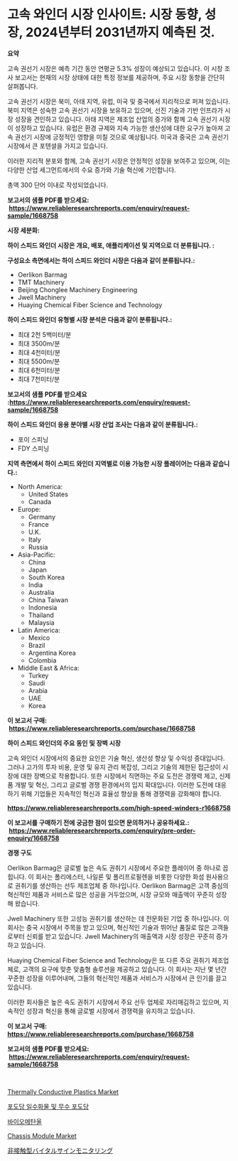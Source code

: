 <p><h1>고속 와인더 시장 인사이트: 시장 동향, 성장, 2024년부터 2031년까지 예측된 것.</h1></p><p><strong>요약</strong></p>
<p><p>고속 권선기 시장은 예측 기간 동안 연평균 5.3% 성장이 예상되고 있습니다. 이 시장 조사 보고서는 현재의 시장 상태에 대한 특정 정보를 제공하며, 주요 시장 동향을 간단히 살펴봅니다. </p><p>고속 권선기 시장은 북미, 아태 지역, 유럽, 미국 및 중국에서 지리적으로 퍼져 있습니다. 북미 지역은 성숙한 고속 권선기 시장을 보유하고 있으며, 선진 기술과 기반 인프라가 시장 성장을 견인하고 있습니다. 아태 지역은 제조업 산업의 증가와 함께 고속 권선기 시장이 성장하고 있습니다. 유럽은 환경 규제와 지속 가능한 생산성에 대한 요구가 높아져 고속 권선기 시장에 긍정적인 영향을 미칠 것으로 예상됩니다. 미국과 중국은 고속 권선기 시장에서 큰 포텐셜을 가지고 있습니다.</p><p>이러한 지리적 분포와 함께, 고속 권선기 시장은 안정적인 성장을 보여주고 있으며, 이는 다양한 산업 세그먼트에서의 수요 증가와 기술 혁신에 기인합니다.</p><p>총액 300 단어 이내로 작성되었습니다.</p></p>
<p><strong>보고서의 샘플 PDF를 받으세요: &nbsp;<a href="https://www.reliableresearchreports.com/enquiry/request-sample/1668758">https://www.reliableresearchreports.com/enquiry/request-sample/1668758</a></strong></p>
<p><strong>시장 세분화:</strong></p>
<p><strong> 하이 스피드 와인더 시장은 개요, 배포, 애플리케이션 및 지역으로 더 분류됩니다. :</strong></p>
<p><strong>구성요소 측면에서는 하이 스피드 와인더 시장은 다음과 같이 분류됩니다.:</strong></p>
<p><ul><li>Oerlikon Barmag</li><li>TMT Machinery</li><li>Beijing Chonglee Machinery Engineering</li><li>Jwell Machinery</li><li>Huaying Chemical Fiber Science and Technology</li></ul></p>
<p><strong> 하이 스피드 와인더 유형별 시장 분석은 다음과 같이 분류됩니다.:</strong></p>
<p><ul><li>최대 2천 5백미터/분</li><li>최대 3500m/분</li><li>최대 4천미터/분</li><li>최대 5500m/분</li><li>최대 6천미터/분</li><li>최대 7천미터/분</li></ul></p>
<p><strong>보고서의 샘플 PDF를 받으세요 :<a href="https://www.reliableresearchreports.com/enquiry/request-sample/1668758">https://www.reliableresearchreports.com/enquiry/request-sample/1668758</a></strong></p>
<p><strong> 하이 스피드 와인더 응용 분야별 시장 산업 조사는 다음과 같이 분류됩니다.:</strong></p>
<p><ul><li>포이 스피닝</li><li>FDY 스피닝</li></ul></p>
<p><strong>지역 측면에서 하이 스피드 와인더 지역별로 이용 가능한 시장 플레이어는 다음과 같습니다.:</strong></p>
<p><ul>
    <li>
        North America:
        <ul>
            <li>United States</li>
            <li>Canada</li>
        </ul>
    </li>
    <li>
        Europe:
        <ul>
            <li>Germany</li>
            <li>France</li>
            <li>U.K.</li>
            <li>Italy</li>
            <li>Russia</li>
        </ul>
    </li>
    <li>
        Asia-Pacific:
        <ul>
            <li>China</li>
            <li>Japan</li>
            <li>South Korea</li>
            <li>India</li>
            <li>Australia</li>
            <li>China Taiwan</li>
            <li>Indonesia</li>
            <li>Thailand</li>
            <li>Malaysia</li>
        </ul>
    </li>
    <li>
        Latin America:
        <ul>
            <li>Mexico</li>
            <li>Brazil</li>
            <li>Argentina Korea</li>
            <li>Colombia</li>
        </ul>
    </li>
    <li>
        Middle East & Africa:
        <ul>
            <li>Turkey</li>
            <li>Saudi</li>
            <li>Arabia</li>
            <li>UAE</li>
            <li>Korea</li>
        </ul>
    </li>
    </ul></p>
<p><strong>이 보고서 구매: &nbsp;<a href="https://www.reliableresearchreports.com/purchase/1668758">https://www.reliableresearchreports.com/purchase/1668758</a></strong></p>
<p><strong>하이 스피드 와인더의 주요 동인 및 장벽 시장</strong></p>
<p><p>고속 와인더 시장에서의 중요한 요인은 기술 혁신, 생산성 향상 및 수익성 증대입니다. 그러나 고가의 투자 비용, 운영 및 유지 관리 복잡성, 그리고 기술의 제한된 접근성이 시장에 대한 장벽으로 작용합니다. 또한 시장에서 직면하는 주요 도전은 경쟁력 제고, 신제품 개발 및 혁신, 그리고 글로벌 경쟁 환경에서의 입지 확대입니다. 이러한 도전에 대응하기 위해 기업들은 지속적인 혁신과 효율성 향상을 통해 경쟁력을 강화해야 합니다.</p></p>
<p><strong><a href="https://www.reliableresearchreports.com/high-speed-winders-r1668758">https://www.reliableresearchreports.com/high-speed-winders-r1668758</a></strong></p>
<p><strong>이 보고서를 구매하기 전에 궁금한 점이 있으면 문의하거나 공유하세요.: &nbsp;<a href="https://www.reliableresearchreports.com/enquiry/pre-order-enquiry/1668758">https://www.reliableresearchreports.com/enquiry/pre-order-enquiry/1668758</a></strong></p>
<p><strong>경쟁 구도</strong></p>
<p><p>Oerlikon Barmag은 글로벌 높은 속도 권취기 시장에서 주요한 플레이어 중 하나로 꼽힙니다. 이 회사는 폴리에스터, 나일론 및 폴리프로필렌을 비롯한 다양한 화섬 원사용으로 권취기를 생산하는 선두 제조업체 중 하나입니다. Oerlikon Barmag은 고객 중심의 혁신적인 제품과 서비스로 많은 성공을 거두었으며, 시장 규모와 매출액이 꾸준히 성장해 왔습니다.</p><p>Jwell Machinery 또한 고성능 권취기를 생산하는 데 전문화된 기업 중 하나입니다. 이 회사는 중국 시장에서 주목을 받고 있으며, 혁신적인 기술과 뛰어난 품질로 많은 고객들로부터 신뢰를 받고 있습니다. Jwell Machinery의 매출액과 시장 성장은 꾸준히 증가하고 있습니다.</p><p>Huaying Chemical Fiber Science and Technology은 또 다른 주요 권취기 제조업체로, 고객의 요구에 맞춘 맞춤형 솔루션을 제공하고 있습니다. 이 회사는 지난 몇 년간 꾸준한 성장을 이루어내며, 그들의 혁신적인 제품과 서비스가 시장에서 큰 인기를 끌고 있습니다. </p><p>이러한 회사들은 높은 속도 권취기 시장에서 주요 선두 업체로 자리매김하고 있으며, 지속적인 성장과 혁신을 통해 글로벌 시장에서 경쟁력을 유지하고 있습니다.</p></p>
<p><strong>이 보고서 구매: &nbsp; <a href="https://www.reliableresearchreports.com/purchase/1668758">https://www.reliableresearchreports.com/purchase/1668758</a></strong></p>
<p><strong>보고서의 샘플 PDF를 받으세요: &nbsp;<a href="https://www.reliableresearchreports.com/enquiry/request-sample/1668758">https://www.reliableresearchreports.com/enquiry/request-sample/1668758</a></strong><strong></strong></p>
<p>&nbsp;</p>
<p><p><a href="https://issuu.com/reportprime-2/docs/thermally-conductive-plastics-market-size-2030.ppt">Thermally Conductive Plastics Market</a></p><p><a href="https://github.com/Tristiarton768456/Market-Research-Report-List-1/blob/main/530469825848.md">포도당 일수화물 및 무수 포도당</a></p><p><a href="https://medium.com/@jerrodhilll68/%EB%B0%94%EC%9D%B4%EC%98%A4%EB%A9%94%ED%83%84%EC%98%AC-%EC%8B%9C%EC%9E%A5-%EA%B7%9C%EB%AA%A8%EB%8A%94-%EA%B8%80%EB%A1%9C%EB%B2%8C-%EC%82%B0%EC%97%85%EC%97%90%EC%84%9C-%EC%B5%9C%EA%B3%A0%EC%9D%98-%EB%A7%88%EC%BC%80%ED%8C%85-%EC%B1%84%EB%84%90%EC%9D%84-%EB%B3%B4%EC%97%AC%EC%A4%8D%EB%8B%88%EB%8B%A4-2ca7c00f81ca">바이오메탄올</a></p><p><a href="https://github.com/globismark/Market-Research-Report-List-2/blob/main/chassis-module-market.md">Chassis Module Market</a></p><p><a href="https://github.com/MosesSpinka1914/Market-Research-Report-List-1/blob/main/494369828414.md">非接触型バイタルサインモニタリング</a></p></p>